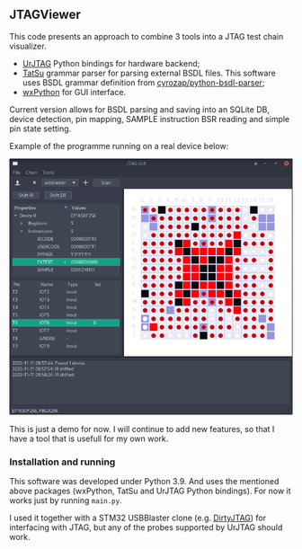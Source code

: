 ## JTAGViewer

This code presents an approach to combine 3 tools into a JTAG test chain visualizer.

* [UrJTAG](http://urjtag.org/) Python bindings for hardware backend;
* [TatSu](https://tatsu.readthedocs.io/en/stable/) grammar parser for parsing external BSDL files. This software uses BSDL grammar definition from [cyrozap/python-bsdl-parser](https://github.com/cyrozap/python-bsdl-parser);
* [wxPython](https://www.wxpython.org/) for GUI interface.


Current version allows for BSDL parsing and saving into an SQLite DB, device detection, pin mapping, SAMPLE instruction BSR reading and simple pin state setting.

Example of the programme running on a real device below:

![jtagGUI Screenshot](img/screenshot.png)

This is just a demo for now. I will continue to add new features, so that I have a tool that is usefull for my own work.

### Installation and running

This software was developed under Python 3.9. And uses the mentioned above packages (wxPython, TatSu and UrJTAG Python bindings). For now it works just by running `main.py`.

I used it together with a STM32 USBBlaster clone (e.g. [DirtyJTAG](https://github.com/jeanthom/DirtyJTAG)) for interfacing with JTAG, but any of the probes supported by UrJTAG should work.